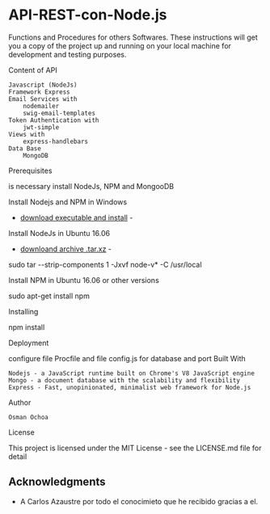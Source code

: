 # API-REST-con-Node.js

Functions and Procedures for others Softwares. These instructions will get you a copy of the project up and running on your local machine for development and testing purposes.


Content of API

    Javascript (NodeJs)
    Framework Express
    Email Services with
        nodemailer
        swig-email-templates
    Token Authentication with
        jwt-simple
    Views with
        express-handlebars
    Data Base
        MongoDB

Prerequisites

is necessary install NodeJs, NPM and MongooDB

Install Nodejs and NPM in Windows

* [download executable and install](https://nodejs.org/es/download/) - 

Install NodeJs in Ubuntu 16.06

* [downloand archive .tar.xz](https://nodejs.org/es/download/) - 

sudo tar --strip-components 1 -Jxvf node-v* -C /usr/local

Install NPM in Ubuntu 16.06 or other versions

sudo apt-get install npm

Installing

npm install

Deployment

configure file Procfile and file config.js for database and port
Built With

    Nodejs - a JavaScript runtime built on Chrome's V8 JavaScript engine
    Mongo - a document database with the scalability and flexibility
    Express - Fast, unopinionated, minimalist web framework for Node.js

Author

    Osman Ochoa 

License

This project is licensed under the MIT License - see the LICENSE.md file for detail

## Acknowledgments

* A Carlos Azaustre por todo el conocimieto 
que he recibido gracias a el. 
